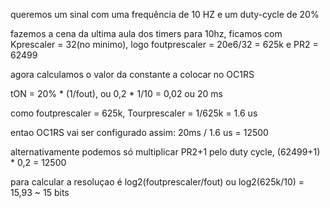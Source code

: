queremos um sinal com uma frequência de 10 HZ e um duty-cycle de 20%

fazemos a cena da ultima aula dos timers para 10hz, ficamos com Kprescaler = 32(no minimo), logo foutprescaler = 20e6/32 = 625k e PR2 = 62499

agora calculamos o valor da constante a colocar no OC1RS

tON = 20% * (1/fout), ou 0,2 * 1/10 = 0,02 ou 20 ms

como foutprescaler = 625k, Tourprescaler = 1/625k = 1.6 us

entao OC1RS vai ser configurado assim: 20ms / 1.6 us = 12500

alternativamente podemos só multiplicar PR2+1 pelo duty cycle, (62499+1) * 0,2 = 12500

para calcular a resoluçao é log2(foutprescaler/fout) ou log2(625k/10) = 15,93 ~ 15 bits
